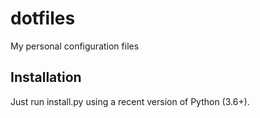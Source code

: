 # dotfiles
My personal configuration files

## Installation
Just run install.py using a recent version of Python (3.6+).
